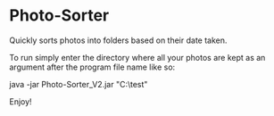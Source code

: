 # Photo-Sorter
Quickly sorts photos into folders based on their date taken.

To run simply enter the directory where all your photos are kept as an argument after the program file name like so:

java -jar Photo-Sorter_V2.jar "C:\\test"

Enjoy!
